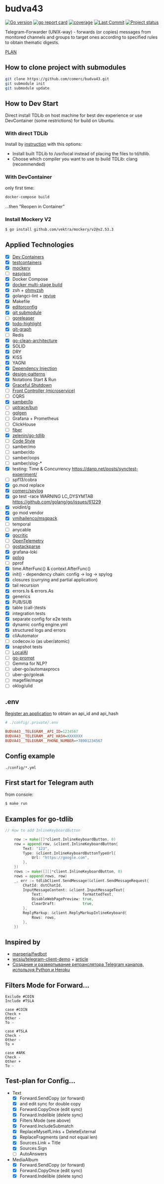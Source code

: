 # budva43

[![Go version](https://img.shields.io/github/go-mod/go-version/comerc/budva43)](https://go.dev/doc/install)
[![go report card](https://goreportcard.com/badge/github.com/comerc/budva43)](https://goreportcard.com/report/github.com/comerc/budva43)
[![coverage](https://img.shields.io/badge/coverage-61.2%25-yellow)](https://htmlpreview.github.io/?https://github.com/comerc/budva43/blob/main/.coverage/.html)
[![Last Commit](https://img.shields.io/github/last-commit/comerc/budva43)](https://github.com/comerc/budva43/commits/main/)
[![Project status](https://img.shields.io/github/release/comerc/budva43.svg?123)](https://github.com/comerc/budva43/releases/latest)

Telegram-Forwarder (UNIX-way) - forwards (or copies) messages from monitored channels and groups to target ones according to specified rules to obtain thematic digests.

[PLAN](./docs/PLAN.md)

## How to clone project with submodules

```bash
git clone https://github.com/comerc/budva43.git
git submodule init
git submodule update
```

## How to Dev Start

Direct install TDLib on host machine for best dev experience or use DevContainer (some restrictions) for build on Ubuntu.

### With direct TDLib

Install by [instruction](https://github.com/zelenin/go-tdlib/blob/master/README.md) with this options:

- Install built TDLib to /usr/local instead of placing the files to td/tdlib.
- Choose which compiler you want to use to build TDLib: clang (recommended)

### With DevContainer

only first time:
```bash
docker-compose build
```
...then "Reopen in Container"

### Install Mockery V2

```bash
$ go install github.com/vektra/mockery/v2@v2.53.3
```

## Applied Technologies

- [x] [Dev Containers](https://code.visualstudio.com/docs/devcontainers/containers)
- [x] [testcontainers](https://testcontainers.com/guides/getting-started-with-testcontainers-for-go/)
- [x] [mockery](https://github.com/vektra/mockery)
- [ ] [easyjson](https://github.com/mailru/easyjson)
- [x] Docker Compose
- [x] [docker multi-stage build](https://docs.docker.com/build/building/multi-stage/)
- [x] zsh + [ohmyzsh](https://ohmyz.sh/)
- [x] golangci-lint + [revive](https://revive.run/)
- [x] Makefile
- [x] [editorconfig](https://editorconfig.org/)
- [x] [git submodule](https://git-scm.com/book/en/v2/Git-Tools-Submodules)
- [ ] [goreleaser](https://goreleaser.com/)
- [x] [todo-highlight](https://marketplace.visualstudio.com/items?itemName=wayou.vscode-todo-highlight)
- [x] [git-graph](https://marketplace.visualstudio.com/items?itemName=mhutchie.git-graph)
- [ ] Redis
- [x] [go-clean-architecture](https://github.com/comerc/go-clean-architecture)
- [x] SOLID
- [x] DRY
- [x] KISS
- [x] YAGNI
- [x] [Dependency Injection](https://habr.com/ru/companies/vivid_money/articles/531822/)
- [x] [design-patterns](https://refactoring.guru/ru/design-patterns/go)
- [x] Notations Start & Run
- [x] [Graceful Shutdown](https://habr.com/ru/articles/771626/)
- [ ] [Front Controller (microservice)](https://en.wikipedia.org/wiki/Front_controller)
- [ ] CQRS
- [x] [samber/lo](https://github.com/samber/lo)
- [ ] [uptrace/bun](https://github.com/uptrace/bun)
- [ ] [gqlgen](https://gqlgen.com/)
- [ ] Grafana + Prometheus
- [ ] ClickHouse
- [ ] [fiber](https://gofiber.io/)
- [x] [zelenin/go-tdlib](https://github.com/zelenin/go-tdlib)
- [ ] [Code Style](https://github.com/quickwit-oss/quickwit/blob/206ebf791af78f11c562835a449df449b3a17e81/CODE_STYLE.md
)
- [ ] samber/mo
- [ ] samber/do
- [ ] samber/oops
- [ ] samber/slog-*
- [x] testing: Time & Concurrency https://danp.net/posts/synctest-experiment/
- [ ] spf13/cobra
- [x] go.mod replace
- [x] [comerc/spylog](https://github.com/comerc/spylog)
- [x] go test -race WARNING LC_DYSYMTAB https://github.com/golang/go/issues/61229
- [x] voidint/g
- [x] go mod vendor
- [x] [vmihailenco/msgpack](https://github.com/vmihailenco/msgpack)
- [ ] temporal
- [ ] anycable
- [x] [gocritic](https://habr.com/ru/articles/414739/)
- [ ] [OpenTelemetry](https://pkg.go.dev/go.opentelemetry.io/otel#section-readme)
- [ ] [gostackparse](https://github.com/DataDog/gostackparse)
- [x] grafana-loki
- [x] [pplog](https://github.com/michurin/human-readable-json-logging)
- [ ] pprof
- [x] time.AfterFunc() & context.AfterFunc()
- [x] init() - dependency chain: config -> log -> spylog
- [x] closures (currying and partial application)
- [x] tail recursion
- [x] errors.Is & errors.As
- [x] generics
- [x] PUB/SUB
- [x] table (call-)tests
- [x] integration tests
- [x] separate config for e2e tests
- [x] dynamic config engine.yml
- [x] structured logs and errors
- [x] cliAutomator
- [ ] codecov.io (as uber/atomic)
- [x] snapshot tests
- [ ] [LocalAI](https://github.com/mudler/LocalAI)
- [ ] [go-prompt](https://github.com/c-bata/go-prompt)
- [ ] Gemma for NLP?
- [ ] uber-go/automaxprocs
- [ ] uber-go/goleak
- [ ] magefile/mage
- [ ] oklog/ulid

## .env

[Register an application](https://my.telegram.org/apps) to obtain an api_id and api_hash

```ini
# ./config/.private/.env

BUDVA43__TELEGRAM__API_ID=1234567
BUDVA43__TELEGRAM__API_HASH=XXXXXXX
BUDVA43__TELEGRAM__PHONE_NUMBER=+78901234567
```

## Config example

`./config/*.yml`

## First start for Telegram auth

from console:

```bash
$ make run
```

<!--

## Old variants for Telegram auth (draft)

via web:

http://localhost:7007


or via docker:

```
$ make
$ make up
$ docker attach telegram-forwarder
```

but then we have problem with permissions (may be need docker rootless mode?):

```
$ sudo chmod -R 777 ./tdata
```

## Get chat list with limit (optional)

http://localhost:7007?limit=10

-->

## Examples for go-tdlib

```go
// How to add InlineKeyboardButton

	row := make([]*client.InlineKeyboardButton, 0)
	row = append(row, &client.InlineKeyboardButton{
		Text: "123",
		Type: &client.InlineKeyboardButtonTypeUrl{
			Url: "https://google.com",
		},
	})
	rows := make([][]*client.InlineKeyboardButton, 0)
	rows = append(rows, row)
	_, err := tdlibClient.SendMessage(&client.SendMessageRequest{
		ChatId: dstChatId,
		InputMessageContent: &client.InputMessageText{
			Text:                  formattedText,
			DisableWebPagePreview: true,
			ClearDraft:            true,
		},
		ReplyMarkup: &client.ReplyMarkupInlineKeyboard{
			Rows: rows,
		},
	})

```

## Inspired by

- [marperia/fwdbot](https://github.com/marperia/fwdbot)
- [wcsiu/telegram-client-demo](https://github.com/wcsiu/telegram-client-demo) + [article](https://wcsiu.github.io/2020/12/26/create-a-telegram-client-in-go-with-docker.html)
- [Создание и развертывание ретранслятора Telegram каналов, используя Python и Heroku](https://vc.ru/dev/158757-sozdanie-i-razvertyvanie-retranslyatora-telegram-kanalov-ispolzuya-python-i-heroku)

## Filters Mode for Forward...

```
Exclude #COIN
Include #TSLA

case #COIN
Check +
Other -
To -

case #TSLA
Check -
Other -
To +

case #ARK
Check -
Other +
To -
```

## Test-plan for Config...

- Text
  - [x] Forward.SendCopy (or forward)
  - [x] and edit sync for double copy
  - [x] Forward.CopyOnce (edit sync)
  - [x] Forward.Indelible (delete sync)
  - [x] Filters Mode (see above)
  - [x] Forward.IncludeSubmatch
  - [x] ReplaceMyselfLinks + DeleteExternal
  - [x] ReplaceFragments (and not equal len)
  - [x] Sources.Link + Title
  - [x] Sources.Sign
  - [ ] AutoAnswers
- MediaAlbum
  - [x] Forward.SendCopy (or forward)
  - [x] Forward.CopyOnce (edit sync)
  - [x] Forward.Indelible (delete sync)
